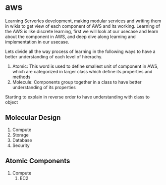 # aws

Learning Serverles development, making modular services and writing them in wikis to get view of each component of AWS and its working. Learning of the AWS is like discrete learning, first we will look at our usecase and learn about the component in AWS, and deep dive along learning and implementation in our usecase.

Lets divide all the way process of learning in the following ways to have a better understanding of each level of hirerachy.
1. Atomic: This word is used to define smallest unit of component in AWS, which are categorized in larger class which define its properties and methods
2. Molecule: Components group together in a class to have better understanding of its properties

Starting to explain in reverse order to have understanding with class to object

Molecular Design
-

1. Compute
2. Storage
3. Database
4. Security


Atomic Components
-

1. Compute 
   1. EC2
